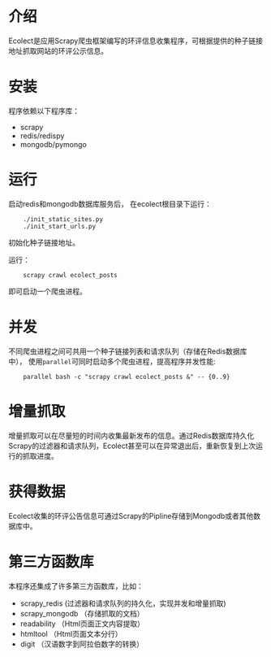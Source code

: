 介绍
=======

Ecolect是应用Scrapy爬虫框架编写的环评信息收集程序，可根据提供的种子链接地址抓取网站的环评公示信息。


安装
==============

程序依赖以下程序库：
* scrapy
* redis/redispy
* mongodb/pymongo

运行
==============

启动redis和mongodb数据库服务后，
在ecolect根目录下运行：
```
    ./init_static_sites.py
    ./init_start_urls.py
```
初始化种子链接地址。

运行：
```
    scrapy crawl ecolect_posts
```
即可启动一个爬虫进程。

并发
==============

不同爬虫进程之间可共用一个种子链接列表和请求队列（存储在Redis数据库中），
使用`parallel`可同时启动多个爬虫进程，提高程序并发性能:
```
    parallel bash -c "scrapy crawl ecolect_posts &" -- {0..9}
```

增量抓取
==============

增量抓取可以在尽量短的时间内收集最新发布的信息。通过Redis数据库持久化Scrapy的过滤器和请求队列，Ecolect甚至可以在异常退出后，重新恢复到上次运行的抓取进度。

获得数据
==============

Ecolect收集的环评公告信息可通过Scrapy的Pipline存储到Mongodb或者其他数据库中。

第三方函数库
==============
本程序还集成了许多第三方函数库，比如：
* scrapy_redis (过滤器和请求队列的持久化，实现并发和增量抓取)
* scrapy_mongodb （存储抓取的文档）
* readability （Html页面正文内容提取）
* htmltool （Html页面文本分行）
* digit （汉语数字到阿拉伯数字的转换）
